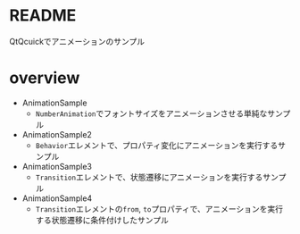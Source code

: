 # README

QtQcuickでアニメーションのサンプル

# overview

- AnimationSample
    - `NumberAnimation`でフォントサイズをアニメーションさせる単純なサンプル
- AnimationSample2
    - `Behavior`エレメントで、プロパティ変化にアニメーションを実行するサンプル
- AnimationSample3
    - `Transition`エレメントで、状態遷移にアニメーションを実行するサンプル
- AnimationSample4
    - `Transition`エレメントの`from`, `to`プロパティで、アニメーションを実行する状態遷移に条件付けしたサンプル


<!--
- Transition
- SequentialAnimation
- ParallelAnimation
- Behavior
- PropertyAction
- PauseAnimation
- SmoothedAnimation
- SpringAnimation
- ScriptAction

- AnchorAnimation
- ParentAnimation
- PathAnimation
- ColorAnimation
- NumberAnimation
- PropertyAnimation
- RotationAnimation
- Vector3dAnimation
 -->
